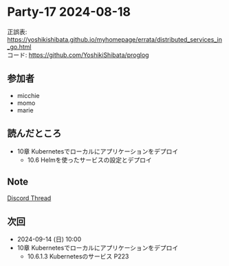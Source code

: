 # Party-17 2024-08-18

正誤表: https://yoshikishibata.github.io/myhomepage/errata/distributed_services_in_go.html  
コード: https://github.com/YoshikiShibata/proglog

## 参加者

- micchie
- momo
- marie

## 読んだところ

- 10章 Kubernetesでローカルにアプリケーションをデプロイ
  - 10.6 Helmを使ったサービスの設定とデプロイ

## Note

[Discord Thread](https://discord.com/channels/689414179752247409/725156029033218080/1274526149422088274)

## 次回

- 2024-09-14 (日) 10:00
- 10章 Kubernetesでローカルにアプリケーションをデプロイ
  - 10.6.1.3 Kubernetesのサービス P223
